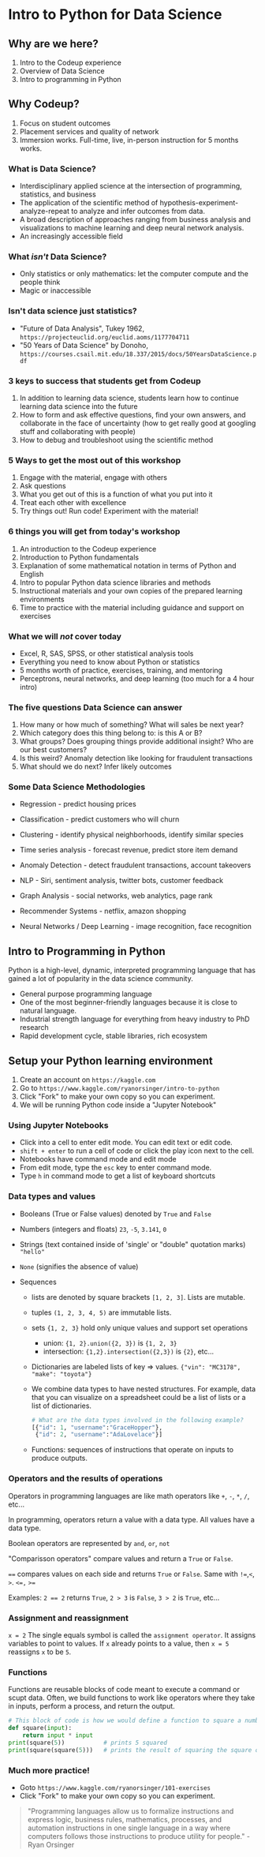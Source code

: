 # Intro to Python for Data Science

## Why are we here?
1. Intro to the Codeup experience
2. Overview of Data Science
3. Intro to programming in Python

## Why Codeup?
1. Focus on student outcomes
2. Placement services and quality of network
3. Immersion works. Full-time, live, in-person instruction for 5 months works.

### What is Data Science?
- Interdisciplinary applied science at the intersection of programming, statistics, and business
- The application of the scientific method of hypothesis-experiment-analyze-repeat to analyze and infer outcomes from data. 
- A broad description of approaches ranging from business analysis and visualizations to machine learning and deep neural network analysis.
- An increasingly accessible field

### What *isn't* Data Science?
- Only statistics or only mathematics: let the computer compute and the people think
- Magic or inaccessible

### Isn't data science just statistics?
- "Future of Data Analysis", Tukey 1962, `https://projecteuclid.org/euclid.aoms/1177704711`
- "50 Years of Data Science" by Donoho, `https://courses.csail.mit.edu/18.337/2015/docs/50YearsDataScience.pdf`

### 3 keys to success that students get from Codeup
1. In addition to learning data science, students learn how to continue learning data science into the future
2. How to form and ask effective questions, find your own answers, and collaborate in the face of uncertainty (how to get really good at googling stuff and collaborating with people)
3. How to debug and troubleshoot using the scientific method

### 5 Ways to get the most out of this workshop
1. Engage with the material, engage with others
2. Ask questions
3. What you get out of this is a function of what you put into it
4. Treat each other with excellence
5. Try things out! Run code! Experiment with the material!

### 6 things you will get from today's workshop
1. An introduction to the Codeup experience
2. Introduction to Python fundamentals
3. Explanation of some mathematical notation in terms of Python and English
4. Intro to popular Python data science libraries and methods
5. Instructional materials and your own copies of the prepared learning environments
6. Time to practice with the material including guidance and support on exercises

### What we will *not* cover today
- Excel, R, SAS, SPSS, or other statistical analysis tools
- Everything you need to know about Python or statistics
- 5 months worth of practice, exercises, training, and mentoring
- Perceptrons, neural networks, and deep learning (too much for a 4 hour intro)

### The five questions Data Science can answer

1. How many or how much of something? What will sales be next year?
2. Which category does this thing belong to: is this A or B?
3. What groups? Does grouping things provide additional insight? Who are our best customers?
4. Is this weird? Anomaly detection like looking for fraudulent transactions
5. What should we do next? Infer likely outcomes

### Some Data Science Methodologies

- Regression - predict housing prices

- Classification - predict customers who will churn

- Clustering - identify physical neighborhoods, identify similar species

- Time series analysis - forecast revenue, predict store item demand

- Anomaly Detection - detect fraudulent transactions, account takeovers 

- NLP - Siri, sentiment analysis, twitter bots, customer feedback

- Graph Analysis - social networks, web analytics, page rank

- Recommender Systems - netflix, amazon shopping

- Neural Networks / Deep Learning - image recognition, face recognition

## Intro to Programming in Python

Python is a high-level, dynamic, interpreted programming language that has gained a lot of popularity in the data science community.

- General purpose programming language
- One of the most beginner-friendly languages because it is close to natural language.
- Industrial strength language for everything from heavy industry to PhD research
- Rapid development cycle, stable libraries, rich ecosystem

## Setup your Python learning environment
1. Create an account on `https://kaggle.com`
2. Go to `https://www.kaggle.com/ryanorsinger/intro-to-python`
3. Click "Fork" to make your own copy so you can experiment.
4. We will be running Python code inside a "Jupyter Notebook"

### Using Jupyter Notebooks

- Click into a cell to enter edit mode. You can edit text or edit code.
- `shift + enter` to run a cell of code or click the play icon next to the cell.
- Notebooks have command mode and edit mode
- From edit mode, type the `esc` key to enter command mode.
- Type `h` in command mode to get a list of keyboard shortcuts

### Data types and values

- Booleans (True or False values) denoted by `True` and `False`
- Numbers (integers and floats) `23`, `-5`, `3.141`, `0`
- Strings (text contained inside of 'single' or "double" quotation marks) `"hello"`
- `None` (signifies the absence of value)
- Sequences

    - lists are denoted by square brackets `[1, 2, 3]`. Lists are mutable.

    - tuples `(1, 2, 3, 4, 5)` are immutable lists.

    - sets `{1, 2, 3}` hold only unique values and support set operations

      - union: `{1, 2}.union({2, 3})` is `{1, 2, 3}`
      - intersection:  `{1,2}.intersection({2,3})` is `{2}`, etc...

    - Dictionaries are labeled lists of key => values. `{"vin": "MC3178", "make": "toyota"}`

    - We combine data types to have nested structures. For example, data that you can visualize on a spreadsheet could be a list of lists or a list of dictionaries. 

      ```python
      # What are the data types involved in the following example?
      [{"id": 1, "username":"GraceHopper"}, 
       {"id": 2, "username":"AdaLovelace"}]
      ```

    - Functions: sequences of instructions that operate on inputs to produce outputs.

### Operators and the results of operations 

Operators in programming languages are like math operators like `+`, `-`, `*`, `/`, etc...

In programming, operators return a value with a data type. All values have a data type.

Boolean operators are represented by `and`, `or`, `not`

"Comparisson operators" compare values and return a `True` or `False`.

`==` compares values on each side and returns `True` or `False`. Same with `!=`,`<`, `>`. `<=,` `>=`

Examples: `2 == 2` returns `True`, `2 > 3` is `False`, `3 > 2` is `True`, etc...

### Assignment and reassignment

`x = 2` The single equals symbol is called the `assignment operator`. It assigns variables to point to values. If `x` already points to a value, then `x = 5` reassigns `x`  to be `5`.

### Functions

Functions are reusable blocks of code meant to execute a command or scupt data. Often, we build functions to work like operators where they take in inputs, perform a process, and return the output.

```python
# This block of code is how we would define a function to square a number
def square(input):    
    return input * input
print(square(5))           # prints 5 squared
print(square(square(5)))   # prints the result of squaring the square of five.
```

### Much more practice!


- Goto `https://www.kaggle.com/ryanorsinger/101-exercises`
- Click "Fork" to make your own copy so you can experiment. 

> "Programming languages allow us to formalize instructions and express logic, business rules, mathematics, processes, and automation instructions in one single language in a way where computers follows those instructions to produce utility for people." - Ryan Orsinger